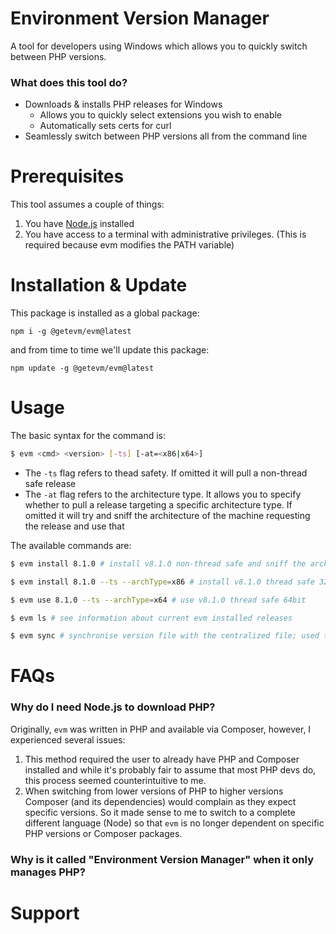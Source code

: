 # Environment Version Manager

A tool for developers using Windows which allows you to quickly switch between PHP versions.

### What does this tool do?

- Downloads & installs PHP releases for Windows
    - Allows you to quickly select extensions you wish to enable
    - Automatically sets certs for curl
- Seamlessly switch between PHP versions all from the command line

# Prerequisites

This tool assumes a couple of things:

1. You have [Node.js](https://nodejs.org/en/download/) installed
2. You have access to a terminal with administrative privileges. (This is required because evm modifies the PATH variable)

# Installation & Update

This package is installed as a global package:

```
npm i -g @getevm/evm@latest
```

and from time to time we'll update this package:

```
npm update -g @getevm/evm@latest
```

# Usage

The basic syntax for the command is:

```bash
$ evm <cmd> <version> [-ts] [-at=<x86|x64>]
```

- The `-ts` flag refers to thead safety. If omitted it will pull a non-thread safe release
- The `-at` flag refers to the architecture type. It allows you to specify whether to pull a release targeting a specific architecture type. If
  omitted it will try and sniff the architecture of the machine requesting the release and use that

The available commands are:

```bash
$ evm install 8.1.0 # install v8.1.0 non-thread safe and sniff the arch type from OS

$ evm install 8.1.0 --ts --archType=x86 # install v8.1.0 thread safe 32bit

$ evm use 8.1.0 --ts --archType=x64 # use v8.1.0 thread safe 64bit

$ evm ls # see information about current evm installed releases

$ evm sync # synchronise version file with the centralized file; used to pull latest PHP releases
```

# FAQs

### Why do I need Node.js to download PHP?

Originally, `evm` was written in PHP and available via Composer, however, I experienced several issues:

1. This method required the user to already have PHP and Composer installed and while it's probably fair to assume that most PHP devs do, this process seemed counterintuitive to me. 
2. When switching from lower versions of PHP to higher versions Composer (and its dependencies) would complain as they expect specific versions. So it made sense to me to switch to a complete different language (Node) so that `evm` is no longer dependent on specific PHP versions or Composer packages.

### Why is it called "Environment Version Manager" when it only manages PHP?



# Support
